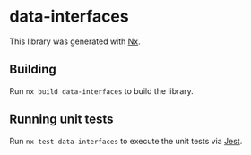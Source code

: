 # data-interfaces

This library was generated with [Nx](https://nx.dev).

## Building

Run `nx build data-interfaces` to build the library.

## Running unit tests

Run `nx test data-interfaces` to execute the unit tests via [Jest](https://jestjs.io).
